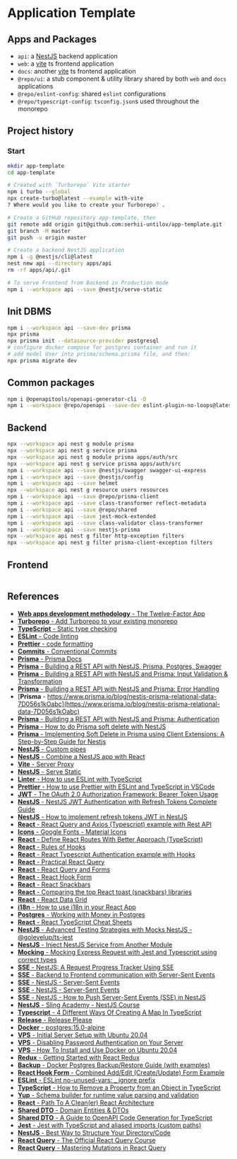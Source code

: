 # Application Template

## Apps and Packages

- `api`: a [NestJS](https://nestjs.com/) backend application
- `web`: a [vite](https://vitejs.dev) ts frontend application
- `docs`: another [vite](https://vitejs.dev) ts frontend application
- `@repo/ui`: a stub component & utility library shared by both `web` and `docs` applications
- `@repo/eslint-config`: shared `eslint` configurations
- `@repo/typescript-config`: `tsconfig.json`s used throughout the monorepo

## Project history

### Start

```bash
mkdir app-template
cd app-template

# Created with `Turborepo` Vite starter
npm i turbo --global
npx create-turbo@latest --example with-vite
? Where would you like to create your Turborepo? .

# Create a GitHub repository app-template, then
git remote add origin git@github.com:serhii-untilov/app-template.git
git branch -M master
git push -u origin master

# Create a backend NestJS application
npm i -g @nestjs/cli@latest
nest new api --directory apps/api
rm -rf apps/api/.git

# To serve Frontend from Backend in Production mode
npm i --workspace api --save @nestjs/serve-static
```

## Init DBMS

```bash
npm i --workspace api --save-dev prisma
npx prisma
npx prisma init --datasource-provider postgresql
# configure docker compose for postgres container and run it
# add model User into prisma/schema.prisma file, and then:
npx prisma migrate dev
```

## Common packages

``` bash
npm i @openapitools/openapi-generator-cli -D
npm i --workspace @repo/openapi --save-dev eslint-plugin-no-loops@latest
```

## Backend

```bash
npx --workspace api nest g module prisma
npx --workspace api nest g service prisma
npx --workspace api nest g module prisma apps/auth/src
npx --workspace api nest g service prisma apps/auth/src
npm i --workspace api --save @nestjs/swagger swagger-ui-express
npm i --workspace api --save @nestjs/config
npm i --workspace api --save helmet
npx --workspace api nest g resource users resources
npm i --workspace api --save @repo/prisma-client
npm i --workspace api --save class-transformer reflect-metadata
npm i --workspace api --save @repo/shared
npm i --workspace api --save jest-mock-extended
npm i --workspace api --save class-validator class-transformer
npm i --workspace api --save nestjs-prisma
npx --workspace api nest g filter http-exception filters
npx --workspace api nest g filter prisma-client-exception filters
```

## Frontend

```bash


```

## References

- [**Web apps development methodology** - The Twelve-Factor App](https://12factor.net)
- [**Turborepo** - Add Turborepo to your existing monorepo](https://turbo.build/repo/docs/getting-started/existing-monorepo)
- [**TypeScript** - Static type checking](https://www.typescriptlang.org/)
- [**ESLint** - Code linting](https://eslint.org/)
- [**Prettier** - code formatting](https://prettier.io)
- [**Commits** - Conventional Commits](https://www.conventionalcommits.org)
- [**Prisma** - Prisma Docs](https://www.prisma.io/docs/orm/prisma-migrate)
- [**Prisma** - Building a REST API with NestJS, Prisma, Postgres, Swagger](https://www.prisma.io/blog/nestjs-prisma-rest-api-7D056s1BmOL0)
- [**Prisma** - Building a REST API with NestJS and Prisma: Input Validation & Transformation](https://www.prisma.io/blog/nestjs-prisma-validation-7D056s1kOla1)
- [**Prisma** - Building a REST API with NestJS and Prisma: Error Handling](https://www.prisma.io/blog/nestjs-prisma-error-handling-7D056s1kOop2)
- [**Prisma** - https://www.prisma.io/blog/nestjs-prisma-relational-data-7D056s1kOabc](https://www.prisma.io/blog/nestjs-prisma-relational-data-7D056s1kOabc)
- [**Prisma** - Building a REST API with NestJS and Prisma: Authentication](https://www.prisma.io/blog/nestjs-prisma-authentication-7D056s1s0k3l)
- [**Prisma** - How to do Prisma soft delete with NestJS](https://stackoverflow.com/questions/73189707/how-to-do-prisma-soft-delete-with-nestjs)
- [**Prisma** - Implementing Soft Delete in Prisma using Client Extensions: A Step-by-Step Guide for Nestjs](https://medium.com/@erciliomarquesmanhica/implementing-soft-delete-in-prisma-using-client-extensions-a-step-by-step-guide-for-nestjs-51a9d0716831)
- [**NestJS** - Custom pipes](https://docs.nestjs.com/pipes#custom-pipes)
- [**NestJS** - Combine a NestJS app with React](https://youtu.be/nY0R7pslbCI?si=Lunb95j6enSY8GXE)
- [**Vite** - Server Proxy](https://vitejs.dev/config/server-options#server-proxy)
- [**NestJS** - Serve Static](https://docs.nestjs.com/recipes/serve-static)
- [**Linter** - How to use ESLint with TypeScript](https://khalilstemmler.com/blogs/typescript/eslint-for-typescript/)
- [**Prettier** - How to use Prettier with ESLint and TypeScript in VSCode](https://khalilstemmler.com/blogs/tooling/prettier/)
- [**JWT** - The OAuth 2.0 Authorization Framework: Bearer Token Usage](https://datatracker.ietf.org/doc/html/rfc6750)
- [**NestJS** - NestJS JWT Authentication with Refresh Tokens Complete Guide](https://www.elvisduru.com/blog/nestjs-jwt-authentication-refresh-token)
- [**NestJS** - How to implement refresh tokens JWT in NestJS](https://webera.blog/how-to-implement-refresh-tokens-jwt-in-nestjs-b8093c5642a9)
- [**React** - React Query and Axios (Typescript) example with Rest API](https://www.bezkoder.com/react-query-axios-typescript/)
- [**Icons** - Google Fonts - Material Icons](https://fonts.google.com/icons?icon.set=Material+Icons)
- [**React** - Define React Routes With Better Approach (TypeScript)](https://medium.com/@ahsan-ali-mansoor/define-react-routes-with-better-approach-typescript-d07de782b517)
- [**React** - Rules of Hooks](https://legacy.reactjs.org/docs/hooks-rules.html)
- [**React** - React Typescript Authentication example with Hooks](https://www.bezkoder.com/react-typescript-authentication-example/)
- [**React** - Practical React Query](https://tkdodo.eu/blog/practical-react-query)
- [**React** - React Query and Forms](https://tkdodo.eu/blog/react-query-and-forms)
- [**React** - React Hook Form](https://react-hook-form.com/)
- [**React** - React Snackbars](https://notistack.com/)
- [**React** - Comparing the top React toast (snackbars) libraries](https://blog.logrocket.com/react-toast-libraries-compared/#tldr-final-verdict)
- [**React** - React Data Grid](https://adazzle.github.io/react-data-grid/#/common-features)
- [**i18n** - How to use i18n in your React App](https://medium.com/@devpedrodias/how-to-use-i18n-in-your-react-app-1f26deb2a3d8)
- [**Postgres** - Working with Money in Postgres](https://www.crunchydata.com/blog/working-with-money-in-postgres)
- [**React** - React TypeScript Cheat Sheets](https://react-typescript-cheatsheet.netlify.app/)
- [**NestJS** - Advanced Testing Strategies with Mocks NestJS - @golevelup/ts-jest](https://trilon.io/blog/advanced-testing-strategies-with-mocks-in-nestjs)
- [**NestJS** - Inject NestJS Service from Another Module](https://tiloid.com/p/inject-nestjs-service-from-another-module)
- [**Mocking** - Mocking Express Request with Jest and Typescript using correct types](https://stackoverflow.com/questions/57964299/mocking-express-request-with-jest-and-typescript-using-correct-types)
- [**SSE** - NestJS: A Request Progress Tracker Using SSE](https://medium.com/@leonardoacrg.dev/nestjs-a-request-progress-tracker-using-sse-b9f2fded9d70)
- [**SSE** - Backend to Frontend communication with Server-Sent Events](https://dev.to/cloudx/backend-to-frontend-communication-with-server-sent-events-56kf)
- [**SSE** - NestJS - Server-Sent Events](https://docs.nestjs.com/techniques/server-sent-events)
- [**SSE** - NestJS - Server-Sent Events](https://docs.nestjs.com/techniques/server-sent-events)
- [**SSE** - NestJS - How to Push Server-Sent Events (SSE) in NestJS](https://www.slingacademy.com/article/how-to-push-server-sent-events-sse-in-nestjs/)
- [**NestJS** - Sling Academy - NestJS Course](https://www.slingacademy.com/cat/node-js/)
- [**Typescript** - 4 Different Ways Of Creating A Map In TypeScript](https://timmousk.com/blog/typescript-map/)
- [**Release** - Release Please](https://github.com/googleapis/release-please)
- [**Docker** - postgres:15.0-alpine](https://hub.docker.com/layers/library/postgres/15.0-alpine/images/sha256-f46b2ae1a00a87552a52fe83d36f7aef60ef61f9d64baf3bfc4abaa89847024b?context=explore#!)
- [**VPS** - Initial Server Setup with Ubuntu 20.04](https://www.digitalocean.com/community/tutorials/initial-server-setup-with-ubuntu-20-04)
- [**VPS** - Disabling Password Authentication on Your Server](https://www.digitalocean.com/community/tutorials/how-to-set-up-ssh-keys-on-ubuntu-20-04)
- [**VPS** - How To Install and Use Docker on Ubuntu 20.04](https://www.digitalocean.com/community/tutorials/how-to-install-and-use-docker-on-ubuntu-20-04)
- [**Redux** - Getting Started with React Redux](https://react-redux.js.org/introduction/getting-started)
- [**Backup** - Docker Postgres Backup/Restore Guide (with examples)](https://simplebackups.com/blog/docker-postgres-backup-restore-guide-with-examples/#before-you-begin)
- [**React Hook Form** - Combined Add/Edit (Create/Update) Form Example](https://jasonwatmore.com/post/2020/10/14/react-hook-form-combined-add-edit-create-update-form-example)
- [**ESLint** - ESLint no-unused-vars: \_ ignore prefix](https://johnnyreilly.com/typescript-eslint-no-unused-vars)
- [**TypeScript** - How to Remove a Property from an Object in TypeScript](https://bobbyhadz.com/blog/typescript-object-remove-property)
- [**Yup** - Schema builder for runtime value parsing and validation](https://yup-docs.vercel.app/docs/intro)
- [**React** - Path To A Clean(er) React Architecture](https://profy.dev/article/react-architecture-api-client)
- [**Shared DTO** - Domain Entities & DTOs](https://profy.dev/article/react-architecture-domain-entities-and-dtos)
- [**Shared DTO** - A Guide to OpenAPI Code Generation for TypeScript](https://www.stefanwille.com/2021/05/2021-05-30-openapi-code-generator-for-typescript)
- [**Jest** - Jest with TypeScript and aliased imports (custom paths)](https://dev.to/mliakos/jest-with-typescript-and-aliased-imports-custom-paths-40d4)
- [**NestJS** - Best Way to Structure Your Directory/Code](https://medium.com/the-crowdlinker-chronicle/best-way-to-structure-your-directory-code-nestjs-a06c7a641401)
- [**React Query** - The Official React Query Course](https://query.gg/?s=dom)
- [**React Query** - Mastering Mutations in React Query](https://tkdodo.eu/blog/mastering-mutations-in-react-query)
